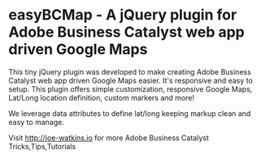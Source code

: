 # easyBCMap - A jQuery plugin for Adobe Business Catalyst web app driven Google Maps

This tiny jQuery plugin was developed to make creating Adobe Business Catalyst web app driven Google Maps easier. It's responsive and easy to setup. This plugin offers simple customization, responsive Google Maps, Lat/Long location definition, custom markers and more!

We leverage data attributes to define lat/long keeping markup clean and easy to manage.

Visit http://joe-watkins.io for more Adobe Business Catalyst Tricks,Tips,Tutorials
